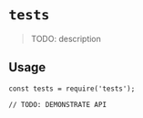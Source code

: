 # `tests`

> TODO: description

## Usage

```
const tests = require('tests');

// TODO: DEMONSTRATE API
```
